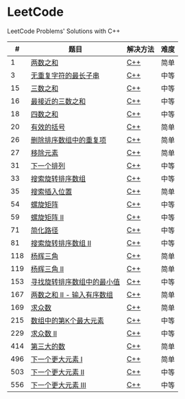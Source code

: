 # LeetCode
LeetCode Problems' Solutions with C++

| # | 题目 | 解决方法 | 难度 |
| ------ | ------ | ------ | ------ |
| 1 | [两数之和](https://leetcode-cn.com/problems/two-sum/description/) | [C++](https://github.com/fuqiuai/LeetCode/blob/master/algorithms/1TwoSum.cpp) | 简单 |
| 3 | [无重复字符的最长子串](https://leetcode-cn.com/problems/longest-substring-without-repeating-characters/description/) | [C++](https://github.com/fuqiuai/LeetCode/blob/master/algorithms/3LongestSubstring.cpp) | 中等 |
| 15 | [三数之和](https://leetcode-cn.com/problems/3sum/description/) | [C++](https://github.com/fuqiuai/LeetCode/blob/master/algorithms/15ThreeSum.cpp) | 中等 |
| 16 | [最接近的三数之和](https://leetcode-cn.com/problems/3sum-closest/description/) | [C++](https://github.com/fuqiuai/LeetCode/blob/master/algorithms/16Closest3Sum.cpp) | 中等 |
| 18 | [四数之和](https://leetcode-cn.com/problems/4sum/description/) | [C++](https://github.com/fuqiuai/LeetCode/blob/master/algorithms/18FourSum.cpp) | 中等 |
| 20 | [有效的括号](https://leetcode-cn.com/problems/valid-parentheses/description/) | [C++](https://github.com/fuqiuai/LeetCode/blob/master/algorithms/20ValidParentheses.cpp) | 简单 |
| 26 | [删除排序数组中的重复项](https://leetcode-cn.com/problems/remove-duplicates-from-sorted-array/description/) | [C++](https://github.com/fuqiuai/LeetCode/blob/master/algorithms/26RemoveDuplicates.cpp) | 简单 |
| 27 | [移除元素](https://leetcode-cn.com/problems/remove-element/description/) | [C++](https://github.com/fuqiuai/LeetCode/blob/master/algorithms/27RemoveElement.cpp) | 简单 |
| 31 | [下一个排列](https://leetcode-cn.com/problems/next-permutation/description/) | [C++](https://github.com/fuqiuai/LeetCode/blob/master/algorithms/31NextPermutation.cpp) | 中等 |
| 33 | [搜索旋转排序数组](https://leetcode-cn.com/problems/search-in-rotated-sorted-array/description/) | [C++](https://github.com/fuqiuai/LeetCode/blob/master/algorithms/33SearchRotatedArray.cpp) | 中等 |
| 35 | [搜索插入位置](https://leetcode-cn.com/problems/search-insert-position/description/) | [C++](https://github.com/fuqiuai/LeetCode/blob/master/algorithms/35SearchInsertPos.cpp) | 简单 |
| 54 | [螺旋矩阵](https://leetcode-cn.com/problems/spiral-matrix/description/) | [C++](https://github.com/fuqiuai/LeetCode/blob/master/algorithms/54SpiralMatrix.cpp) | 中等 |
| 59 | [螺旋矩阵 II](https://leetcode-cn.com/problems/spiral-matrix-ii/description/) | [C++](https://github.com/fuqiuai/LeetCode/blob/master/algorithms/59SpiralMatrix.cpp) | 中等 |
| 71 | [简化路径](https://leetcode-cn.com/problems/simplify-path/description/) | [C++](https://github.com/fuqiuai/LeetCode/blob/master/algorithms/71SimplifyPath.cpp) | 中等 |
| 81 | [搜索旋转排序数组 II](https://leetcode-cn.com/problems/search-in-rotated-sorted-array-ii/description/) | [C++](https://github.com/fuqiuai/LeetCode/blob/master/algorithms/81SearchRotatedArray.cpp) | 中等 |
| 118 | [杨辉三角](https://leetcode-cn.com/problems/pascals-triangle/description/) | [C++](https://github.com/fuqiuai/LeetCode/blob/master/algorithms/118PascalTriangle.cpp) | 简单 |
| 119 | [杨辉三角 II](https://leetcode-cn.com/problems/pascals-triangle-ii/description/) | [C++](https://github.com/fuqiuai/LeetCode/blob/master/algorithms/119PascalTriangle.cpp) | 简单 |
| 153 | [寻找旋转排序数组中的最小值](https://leetcode-cn.com/problems/find-minimum-in-rotated-sorted-array/description/) | [C++](https://github.com/fuqiuai/LeetCode/blob/master/algorithms/153SearchMinRotatedArray.cpp) | 中等 |
| 167 | [两数之和 II - 输入有序数组](https://leetcode-cn.com/problems/two-sum-ii-input-array-is-sorted/description/) | [C++](https://github.com/fuqiuai/LeetCode/blob/master/algorithms/167TwoSum.cpp) | 简单 |
| 169 | [求众数](https://leetcode-cn.com/problems/majority-element/description/) | [C++](https://github.com/fuqiuai/LeetCode/blob/master/algorithms/169MajorityElement.cpp) | 简单 |
| 215 | [数组中的第K个最大元素](https://leetcode-cn.com/problems/kth-largest-element-in-an-array/description/) | [C++](https://github.com/fuqiuai/LeetCode/blob/master/algorithms/215KthLargestElement.cpp) | 中等 |
| 229 | [求众数 II](https://leetcode-cn.com/problems/majority-element-ii/description/) | [C++](https://github.com/fuqiuai/LeetCode/blob/master/algorithms/229MajorityElement.cpp) | 中等 |
| 414 | [第三大的数](https://leetcode-cn.com/problems/third-maximum-number/description/) | [C++](https://github.com/fuqiuai/LeetCode/blob/master/algorithms/414ThirdLargestElement.cpp) | 简单 |
| 496 | [下一个更大元素 I](https://leetcode-cn.com/problems/next-greater-element-i/description/) | [C++](https://github.com/fuqiuai/LeetCode/blob/master/algorithms/496NextGreaterElement.cpp) | 简单 |
| 503 | [下一个更大元素 II](https://leetcode-cn.com/problems/next-greater-element-ii/description/) | [C++](https://github.com/fuqiuai/LeetCode/blob/master/algorithms/503NextGreaterElementII.cpp) | 中等 |
| 556 | [下一个更大元素 III](https://leetcode-cn.com/problems/next-greater-element-iii/description/) | [C++](https://github.com/fuqiuai/LeetCode/blob/master/algorithms/556NextGreaterElementIII.cpp) | 中等 |



